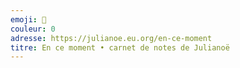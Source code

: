 ```yaml
---
emoji: 📜
couleur: 0
adresse: https://julianoe.eu.org/en-ce-moment
titre: En ce moment • carnet de notes de Julianoë
---
```

